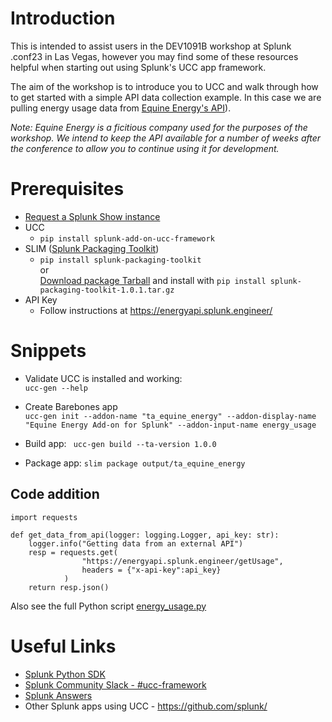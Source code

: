 # Introduction
This is intended to assist users in the DEV1091B workshop at Splunk .conf23 in Las Vegas, however you may find some of these resources helpful when starting out using Splunk's UCC app framework.  

The aim of the workshop is to introduce you to UCC and walk through how to get started with a simple API data collection example. In this case we are pulling energy usage data from [Equine Energy's API](https://energyapi.splunk.engineer)).  

*Note: Equine Energy is a ficitious company used for the purposes of the workshop. We intend to keep the API available for a number of weeks after the conference to allow you to continue using it for development.*

# Prerequisites
* [Request a Splunk Show instance](https://show.splunk.com/event/64b5ed989b945f002551c174) 
* UCC
  * `pip install splunk-add-on-ucc-framework`
* SLIM ([Splunk Packaging Toolkit](https://dev.splunk.com/enterprise/docs/releaseapps/packageapps/packagingtoolkit/))
  * `pip install splunk-packaging-toolkit`  
   or  
   [Download package Tarball](https://download.splunk.com/misc/packaging-toolkit/splunk-packaging-toolkit-1.0.1.tar.gz) and install with `pip install splunk-packaging-toolkit-1.0.1.tar.gz` 
* API Key
  *  Follow instructions at https://energyapi.splunk.engineer/

# Snippets
* Validate UCC is installed and working:  
 `ucc-gen --help`

* Create Barebones app  
`ucc-gen init --addon-name "ta_equine_energy" --addon-display-name "Equine Energy Add-on for Splunk" --addon-input-name energy_usage  
`
* Build app:
` ucc-gen build --ta-version 1.0.0`  
* Package app:
`slim package output/ta_equine_energy`  

## Code addition
```
import requests
```

```
def get_data_from_api(logger: logging.Logger, api_key: str):
    logger.info("Getting data from an external API")
    resp = requests.get(
                "https://energyapi.splunk.engineer/getUsage",
                headers = {"x-api-key":api_key}
            )
    return resp.json()
```
Also see the full Python script [energy_usage.py](./app/energy_usage.py)

# Useful Links
*  [Splunk Python SDK](https://docs.splunk.com/DocumentationStatic/PythonSDK/1.2.2/modularinput.html)
* [Splunk Community Slack - #ucc-framework](https://splunk-usergroups.slack.com/archives/C03SG3ZL4S1)
* [Splunk Answers](https://community.splunk.com/)
* Other Splunk apps using UCC - https://github.com/splunk/ 
